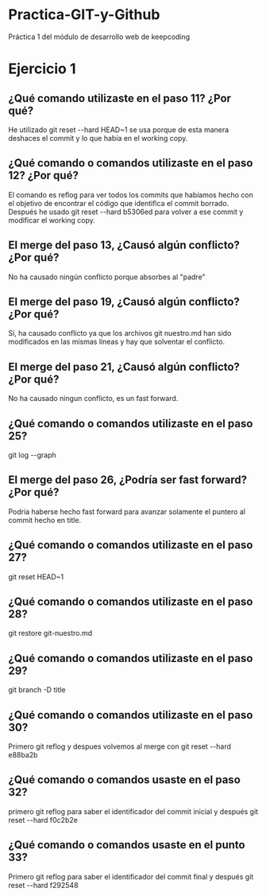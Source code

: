 # Practica-GIT-y-Github
Práctica 1 del módulo de desarrollo web de keepcoding


# Ejercicio 1
## ¿Qué comando utilizaste en el paso 11? ¿Por qué? 
He utilizado git reset --hard HEAD~1 se usa porque de esta manera deshaces el commit y lo que había en el working copy.

## ¿Qué comando o comandos utilizaste en el paso 12? ¿Por qué? 
El comando es reflog para ver todos los commits que habíamos hecho con el objetivo de encontrar el código que identifica el commit borrado. Después he usado git reset --hard b5306ed para volver a ese commit y modificar el working copy.

## El merge del paso 13, ¿Causó algún conflicto? ¿Por qué? 
No ha causado ningún conflicto porque absorbes al "padre"

## El merge del paso 19, ¿Causó algún conflicto? ¿Por qué?  
Sí, ha causado conflicto ya que los archivos git nuestro.md han sido modificados en las mismas líneas y hay que solventar el conflicto.

## El merge del paso 21, ¿Causó algún conflicto? ¿Por qué?  
No ha causado ningun conflicto, es un fast forward.

## ¿Qué comando o comandos utilizaste en el paso 25?  
git log --graph

## El merge del paso 26, ¿Podría ser fast forward? ¿Por qué? 
Podría haberse hecho fast forward para avanzar solamente el puntero al commit hecho en title.

## ¿Qué comando o comandos utilizaste en el paso 27? 
git reset HEAD~1

## ¿Qué comando o comandos utilizaste en el paso 28? 
git restore git-nuestro.md

## ¿Qué comando o comandos utilizaste en el paso 29? 
git branch -D title

## ¿Qué comando o comandos utilizaste en el paso 30? 
Primero git reflog y despues volvemos al merge con git reset --hard e88ba2b

## ¿Qué comando o comandos usaste en el paso 32? 
primero git reflog para saber el identificador del commit inicial y después git reset --hard f0c2b2e

## ¿Qué comando o comandos usaste en el punto 33?
Primero git reflog para saber el identificador del commit final  y después git reset --hard f292548
